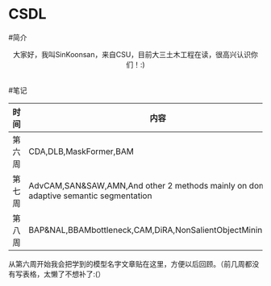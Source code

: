 # CSDL<br>
#简介
<p align="center">  
大家好，我叫SinKoonsan，来自CSU，目前大三土木工程在读，很高兴认识你们！:)  
</p> <br>
#笔记

时间  | 内容 | 
 ---- | -----| 
第六周 | CDA,DLB,MaskFormer,BAM  |
第七周 |  AdvCAM,SAN&SAW,AMN,And other 2 methods mainly on domain adaptive semantic segmentation |
第八周 | BAP&NAL,BBAMbottleneck,CAM,DiRA,NonSalientObjectMining,PPM|

从第六周开始我会把学到的模型名字文章贴在这里，方便以后回顾。（前几周都没有写表格，太懒了不想补了:(）
